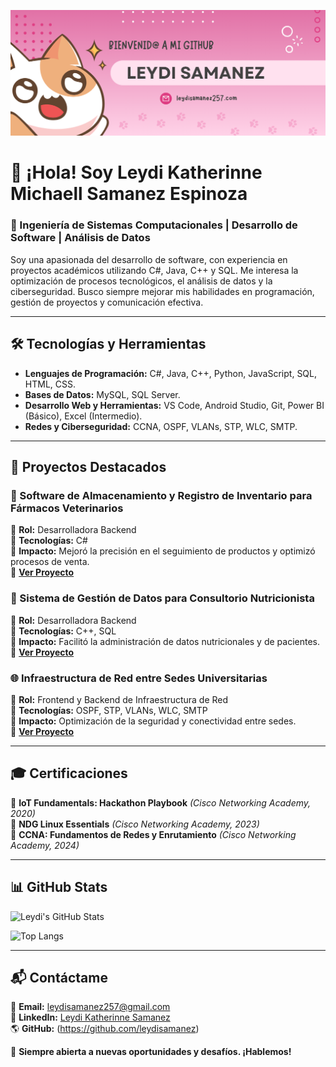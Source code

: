![Banner](https://github.com/leydisamanez/leydisamanez/raw/main/banner.png)

# 👋 ¡Hola! Soy Leydi Katherinne Michaell Samanez Espinoza


### 🚀 Ingeniería de Sistemas Computacionales | Desarrollo de Software | Análisis de Datos

Soy una apasionada del desarrollo de software, con experiencia en proyectos académicos utilizando
C#, Java, C++ y SQL. Me interesa la optimización de procesos tecnológicos, el análisis de datos y la ciberseguridad. 
Busco siempre mejorar mis habilidades en programación, gestión de proyectos y comunicación efectiva.

---

## 🛠 **Tecnologías y Herramientas**
- **Lenguajes de Programación:** C#, Java, C++, Python, JavaScript, SQL, HTML, CSS.
- **Bases de Datos:** MySQL, SQL Server.
- **Desarrollo Web y Herramientas:** VS Code, Android Studio, Git, Power BI (Básico), Excel (Intermedio).
- **Redes y Ciberseguridad:** CCNA, OSPF, VLANs, STP, WLC, SMTP.

---

## 📌 **Proyectos Destacados**
### 🏥 Software de Almacenamiento y Registro de Inventario para Fármacos Veterinarios
🔹 **Rol:** Desarrolladora Backend  
🔹 **Tecnologías:** C#  
🔹 **Impacto:** Mejoró la precisión en el seguimiento de productos y optimizó procesos de venta.  
🔹 **[Ver Proyecto](https://github.com/leydisamanez/SOFTWARE-DE-ALMACENAMIENTO-REGISTRO-DE-INVENTARIO-Y-VENTAS-DE-F-RMACOS-VETERINARIOS)**  

### 🍎 Sistema de Gestión de Datos para Consultorio Nutricionista
🔹 **Rol:** Desarrolladora Backend  
🔹 **Tecnologías:** C++, SQL  
🔹 **Impacto:** Facilitó la administración de datos nutricionales y de pacientes.  
🔹 **[Ver Proyecto](https://github.com/leydisamanez/SOFTWARE-DE-GESTI-N-DE-DATOS-PARA-EL-CONSULTORIO-NUTRICIONISTA-NUTRISALUD)**  

### 🌐 Infraestructura de Red entre Sedes Universitarias 
🔹 **Rol:** Frontend y Backend de Infraestructura de Red  
🔹 **Tecnologías:** OSPF, STP, VLANs, WLC, SMTP  
🔹 **Impacto:** Optimización de la seguridad y conectividad entre sedes.  
🔹 **[Ver Proyecto](https://github.com/leydisamanez/Infraestructura-de-Red-entre-Sedes-Universitarias)**  

---

## 🎓 **Certificaciones**
📜 **IoT Fundamentals: Hackathon Playbook** *(Cisco Networking Academy, 2020)*  
📜 **NDG Linux Essentials** *(Cisco Networking Academy, 2023)*  
📜 **CCNA: Fundamentos de Redes y Enrutamiento** *(Cisco Networking Academy, 2024)*  

---

## 📊 **GitHub Stats**
![Leydi's GitHub Stats](https://github-readme-stats.vercel.app/api?username=leydisamanez&show_icons=true&theme=radical)


![Top Langs](https://github-readme-stats.vercel.app/api/top-langs/?username=leydisamanez&layout=compact&theme=radical)

---

## 📬 **Contáctame**
📩 **Email:** [leydisamanez257@gmail.com](mailto:leydisamanez257@gmail.com)  
💼 **LinkedIn:** [Leydi Katherinne Samanez](https://www.linkedin.com/in/leydi-katherinne-michaell-samanez-espinoza)  
🌎 **GitHub:** (https://github.com/leydisamanez)  

🚀 **Siempre abierta a nuevas oportunidades y desafíos. ¡Hablemos!**
